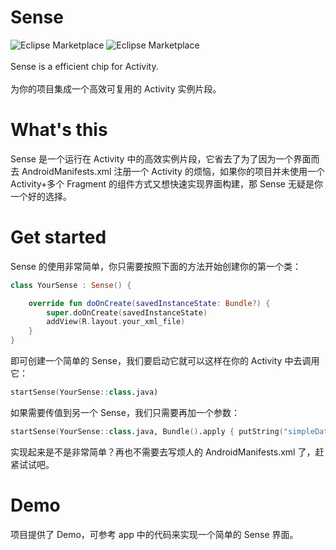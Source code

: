 # Sense
![Eclipse Marketplace](https://img.shields.io/badge/license-Apache2.0-blue)
![Eclipse Marketplace](https://img.shields.io/badge/version-v1.1-green)<br/><br/>
Sense is a efficient chip for Activity.<br/><br/>
为你的项目集成一个高效可复用的 Activity 实例片段。
# What's this
Sense 是一个运行在 Activity 中的高效实例片段，它省去了为了因为一个界面而去 AndroidManifests.xml 注册一个 Activity 的烦恼，如果你的项目并未使用一个 Activity+多个 Fragment 的组件方式又想快速实现界面构建，那 Sense 无疑是你一个好的选择。
# Get started
Sense 的使用非常简单，你只需要按照下面的方法开始创建你的第一个类：
```kotlin
class YourSense : Sense() {

    override fun doOnCreate(savedInstanceState: Bundle?) {
        super.doOnCreate(savedInstanceState)
        addView(R.layout.your_xml_file)
    }
}
```
即可创建一个简单的 Sense，我们要启动它就可以这样在你的 Activity 中去调用它：
```kotlin
startSense(YourSense::class.java)
```
如果需要传值到另一个 Sense，我们只需要再加一个参数：
```kotlin
startSense(YourSense::class.java, Bundle().apply { putString("simpleData", "something there") })
```
实现起来是不是非常简单？再也不需要去写烦人的 AndroidManifests.xml 了，赶紧试试吧。
# Demo
项目提供了 Demo，可参考 app 中的代码来实现一个简单的 Sense 界面。
